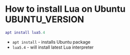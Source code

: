 # How to install Lua on Ubuntu UBUNTU_VERSION

```lua
apt install lua5.4
```

- `apt install` - installs Ubuntu package
- `lua5.4` - will install latest Lua interpreter


